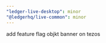 ```yaml
---
"ledger-live-desktop": minor
"@ledgerhq/live-common": minor
---
```


add feature flag objkt banner on tezos
